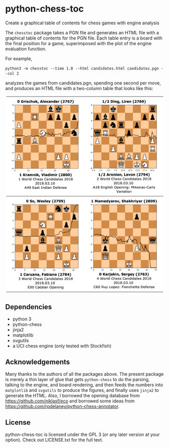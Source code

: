 # python-chess-toc
Create a graphical table of contents for chess games with engine analysis

The `chesstoc` package takes a PGN file and generates an HTML file with a graphical table of contents for the PGN
file. Each table entry is a board with the final position for a game,
superimposed with the plot of the engine evaluation function.

For example,

    python3 -m chesstoc --time 1.0 --html candidates.html candidates.pgn --col 2

analyzes the games from candidates.pgn, spending one second per move, and produces an HTML file with a two-column table that looks like this:

![TOC for candidates.pgn](examples/screenshot.png)

## Dependencies
* python 3
* python-chess
* jinja2
* matplotlib
* svgutils
* a UCI chess engine (only tested with Stockfish)

## Acknowledgements

Many thanks to the authors of all the packages above. The present package is merely a thin layer of glue that gets `python-chess` to do the parsing, talking to the engine, and board rendering, and then feeds the numbers into `matplotlib` and `svgutils` to produce the figures, and finally uses `jinja2` to generate the HTML. Also, I borrowed the opening database from https://github.com/niklasf/eco and borrowed some ideas from https://github.com/rpdelaney/python-chess-annotator.

## License
python-chess-toc is licensed under the GPL 3 (or any later version at your option). Check out LICENSE.txt for the full text.

